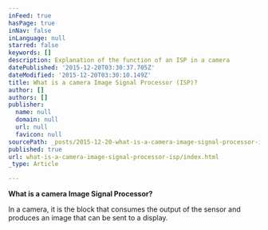 ```yaml
---
inFeed: true
hasPage: true
inNav: false
inLanguage: null
starred: false
keywords: []
description: Explanation of the function of an ISP in a camera
datePublished: '2015-12-20T03:30:37.705Z'
dateModified: '2015-12-20T03:30:10.149Z'
title: What is a camera Image Signal Processor (ISP)?
author: []
authors: []
publisher:
  name: null
  domain: null
  url: null
  favicon: null
sourcePath: _posts/2015-12-20-what-is-a-camera-image-signal-processor-isp.md
published: true
url: what-is-a-camera-image-signal-processor-isp/index.html
_type: Article

---
```

**What is a camera Image Signal Processor?**

In a camera, it is the block that consumes the output of the sensor and produces an image that can be sent to a display.